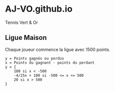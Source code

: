 # AJ-VO.github.io
Tennis Vert &amp; Or
## Ligue Maison
Chaque joueur commence la ligue avec 1500 points.
```
y = Points gagnés ou perdus
x = Points du gagnant - points du perdant
y = {
    180 si x < -500
    -4/25x + 100 si -500 <= x <= 500
    20 si x > 500
}
```